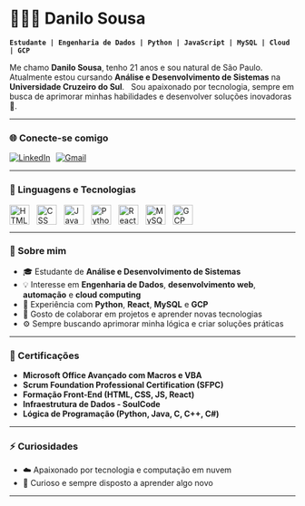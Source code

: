 # 👨🏽‍💻 Danilo Sousa

**`Estudante | Engenharia de Dados | Python | JavaScript | MySQL | Cloud | GCP `**

Me chamo **Danilo Sousa**, tenho 21 anos e sou natural de São Paulo.  
Atualmente estou cursando **Análise e Desenvolvimento de Sistemas** na **Universidade Cruzeiro do Sul**.  
Sou apaixonado por tecnologia, sempre em busca de aprimorar minhas habilidades e desenvolver soluções inovadoras 🚀.  

---

### 🌐 Conecte-se comigo

<div style="display: flex; gap: 10px;">
  <a href="https://www.linkedin.com/in/danilo-sousa-9a794326b/" target="_blank">
    <img 
      alt="LinkedIn" 
      title="Visite meu perfil no LinkedIn" 
      src="https://img.shields.io/badge/-LinkedIn-0A66C2?style=for-the-badge&logo=linkedin&logoColor=white"
    />
  </a>

  <a href="https://mail.google.com/mail/?view=cm&fs=1&to=dssdanilo45@gmail.com&su=Contato%20via%20GitHub&body=Olá%20Danilo,%20tudo%20bem?%20Vi%20seu%20perfil%20no%20GitHub%20e%20gostaria%20de%20entrar%20em%20contato.">
    <img 
      alt="Gmail" 
      title="Envie-me um e-mail" 
      src="https://img.shields.io/badge/-Gmail-D14836?style=for-the-badge&logo=gmail&logoColor=white"
    />
  </a>
</div>

---

### 🧠 Linguagens e Tecnologias

<img align="left" alt="HTML" title="HTML" width="35px" style="padding-right:10px;" src="https://cdn.jsdelivr.net/gh/devicons/devicon/icons/html5/html5-original.svg"/>
<img align="left" alt="CSS" title="CSS" width="35px" style="padding-right:10px;" src="https://cdn.jsdelivr.net/gh/devicons/devicon/icons/css3/css3-original.svg"/>
<img align="left" alt="JavaScript" title="JavaScript" width="35px" style="padding-right:10px;" src="https://cdn.jsdelivr.net/gh/devicons/devicon/icons/javascript/javascript-original.svg"/>
<img align="left" alt="Python" title="Python" width="35px" style="padding-right:10px;" src="https://cdn.jsdelivr.net/gh/devicons/devicon/icons/python/python-original.svg"/>
<img align="left" alt="React" title="React" width="35px" style="padding-right:10px;" src="https://cdn.jsdelivr.net/gh/devicons/devicon/icons/react/react-original.svg"/>
<img align="left" alt="MySQL" title="MySQL" width="35px" style="padding-right:10px;" src="https://cdn.jsdelivr.net/gh/devicons/devicon/icons/mysql/mysql-original.svg"/>
<img align="left" alt="GCP" title="Google Cloud Platform" width="35px" style="padding-right:10px;" src="https://cdn.jsdelivr.net/gh/devicons/devicon/icons/googlecloud/googlecloud-original.svg"/>

<br/>
<br/>

---

### 🚀 Sobre mim

- 🎓 Estudante de **Análise e Desenvolvimento de Sistemas**
- 💡 Interesse em **Engenharia de Dados**, **desenvolvimento web**, **automação** e **cloud computing**
- 🧩 Experiência com **Python**, **React**, **MySQL** e **GCP**
- 🤝 Gosto de colaborar em projetos e aprender novas tecnologias
- ⚙️ Sempre buscando aprimorar minha lógica e criar soluções práticas

---

### 🧾 Certificações

- **Microsoft Office Avançado com Macros e VBA**
- **Scrum Foundation Professional Certification (SFPC)**
- **Formação Front-End (HTML, CSS, JS, React)**
- **Infraestrutura de Dados - SoulCode**
- **Lógica de Programação (Python, Java, C, C++, C#)**

---

### ⚡ Curiosidades
- ☁️ Apaixonado por tecnologia e computação em nuvem  
- 🧠 Curioso e sempre disposto a aprender algo novo  

---
